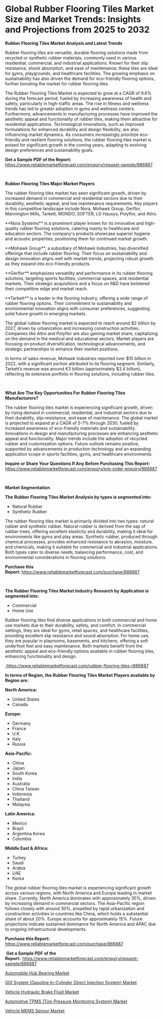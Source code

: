<p><h1>Global Rubber Flooring Tiles Market Size and Market Trends: Insights and Projections from 2025 to 2032</h1></p><p><strong>Rubber Flooring Tiles Market Analysis and Latest Trends</strong></p>
<p><p>Rubber flooring tiles are versatile, durable flooring solutions made from recycled or synthetic rubber materials, commonly used in various residential, commercial, and industrial applications. Known for their slip resistance, shock absorption, and ease of maintenance, these tiles are ideal for gyms, playgrounds, and healthcare facilities. The growing emphasis on sustainability has also driven the demand for eco-friendly flooring options, further boosting the market for rubber flooring tiles.</p><p>The Rubber Flooring Tiles Market is expected to grow at a CAGR of 9.6% during the forecast period, fueled by increasing awareness of health and safety, particularly in high-traffic areas. The rise in fitness and wellness trends has led to greater adoption in gyms and wellness centers. Furthermore, advancements in manufacturing processes have improved the aesthetic appeal and functionality of rubber tiles, making them attractive for residential applications. Technological innovations, such as improved formulations for enhanced durability and design flexibility, are also influencing market dynamics. As consumers increasingly prioritize eco-friendly and resilient flooring solutions, the rubber flooring tiles market is poised for significant growth in the coming years, adapting to evolving design preferences and sustainability goals.</p></p>
<p><strong>Get a Sample PDF of the Report:&nbsp;</strong> <a href="https://www.reliablemarketforecast.com/enquiry/request-sample/886887?utm_campaign=2219&utm_medium=2&utm_source=Github&utm_content=ia&utm_term=06022025&utm_id=rubber-flooring-tiles">https://www.reliablemarketforecast.com/enquiry/request-sample/886887</a></p>
<p>&nbsp;</p>
<p><strong>Rubber Flooring Tiles Major Market Players</strong></p>
<p><p>The rubber flooring tiles market has seen significant growth, driven by increased demand in commercial and residential sectors due to their durability, aesthetic appeal, and low maintenance requirements. Key players in this competitive landscape include Nora, Mohawk Group, Gerflor, Mannington Mills, Tarkett, MONDO, SOFTER, LG Hausys, Polyflor, and Altro.</p><p>**Nora Systems** is a prominent player known for its innovative and high-quality rubber flooring solutions, catering mainly to healthcare and education sectors. The company's products showcase superior hygiene and acoustic properties, positioning them for continued market growth.</p><p>**Mohawk Group**, a subsidiary of Mohawk Industries, has diversified offerings that include rubber flooring. Their focus on sustainability and design innovation aligns well with market trends, projecting robust growth as they expand into eco-friendly products.</p><p>**Gerflor** emphasizes versatility and performance in its rubber flooring solutions, targeting sports facilities, commercial spaces, and residential markets. Their strategic acquisitions and a focus on R&D have bolstered their competitive edge and market reach.</p><p>**Tarkett** is a leader in the flooring industry, offering a wide range of rubber flooring options. Their commitment to sustainability and environmental innovation aligns with consumer preferences, suggesting solid future growth in emerging markets.</p><p>The global rubber flooring market is expected to reach around $2 billion by 2027, driven by urbanization and increasing construction activities. Companies like Altro and Polyflor are also gaining market share, capitalizing on the demand in the medical and educational sectors. Market players are focusing on product diversification, technological advancements, and strategic partnerships to enhance their market positions.</p><p>In terms of sales revenue, Mohawk Industries reported over $10 billion in 2022, with a significant portion attributed to its flooring segment. Similarly, Tarkett’s revenue was around €3 billion (approximately $3.4 billion), reflecting its extensive portfolio in flooring solutions, including rubber tiles.</p></p>
<p>&nbsp;</p>
<p><strong>What Are The Key Opportunities For Rubber Flooring Tiles Manufacturers?</strong></p>
<p><p>The rubber flooring tiles market is experiencing significant growth, driven by rising demand in commercial, residential, and industrial sectors due to their durability, slip-resistance, and ease of maintenance. The global market is projected to expand at a CAGR of 5-7% through 2030, fueled by increased awareness of eco-friendly materials and sustainability. Innovations in design and manufacturing processes are enhancing aesthetic appeal and functionality. Major trends include the adoption of recycled rubber and customization options. Future outlook remains positive, supported by advancements in production technology and an expanding application scope in sports facilities, gyms, and healthcare environments.</p></p>
<p><strong>Inquire or Share Your Questions If Any Before Purchasing This Report:</strong> <a href="https://www.reliablemarketforecast.com/enquiry/pre-order-enquiry/886887?utm_campaign=2219&utm_medium=2&utm_source=Github&utm_content=ia&utm_term=06022025&utm_id=rubber-flooring-tiles">https://www.reliablemarketforecast.com/enquiry/pre-order-enquiry/886887</a></p>
<p>&nbsp;</p>
<p><strong>Market Segmentation</strong></p>
<p><strong>The Rubber Flooring Tiles Market Analysis by types is segmented into:</strong></p>
<p><ul><li>Natural Rubber</li><li>Synthetic Rubber</li></ul></p>
<p><p>The rubber flooring tiles market is primarily divided into two types: natural rubber and synthetic rubber. Natural rubber is derived from the sap of rubber trees, offering excellent elasticity and durability, making it ideal for environments like gyms and play areas. Synthetic rubber, produced through chemical processes, provides enhanced resistance to abrasion, moisture, and chemicals, making it suitable for commercial and industrial applications. Both types cater to diverse needs, balancing performance, cost, and environmental considerations in flooring solutions.</p></p>
<p><strong>Purchase this Report:&nbsp;</strong><a href="https://www.reliablemarketforecast.com/purchase/886887?utm_campaign=2219&utm_medium=2&utm_source=Github&utm_content=ia&utm_term=06022025&utm_id=rubber-flooring-tiles">https://www.reliablemarketforecast.com/purchase/886887</a></p>
<p>&nbsp;</p>
<p><strong>The Rubber Flooring Tiles Market Industry Research by Application is segmented into:</strong></p>
<p><ul><li>Commercial</li><li>Home Use</li></ul></p>
<p><p>Rubber flooring tiles find diverse applications in both commercial and home use markets due to their durability, safety, and comfort. In commercial settings, they are ideal for gyms, retail spaces, and healthcare facilities, providing excellent slip resistance and sound absorption. For home use, they are popular in playrooms, basements, and kitchens, offering a soft underfoot feel and easy maintenance. Both markets benefit from the aesthetic appeal and eco-friendly options available in rubber flooring tiles, enhancing functionality and design.</p></p>
<p><a href="https://www.reliablemarketforecast.com/rubber-flooring-tiles-r886887?utm_campaign=2219&utm_medium=2&utm_source=Github&utm_content=ia&utm_term=06022025&utm_id=rubber-flooring-tiles">&nbsp;https://www.reliablemarketforecast.com/rubber-flooring-tiles-r886887</a></p>
<p><strong>In terms of Region, the Rubber Flooring Tiles Market Players available by Region are:</strong></p>
<p>
    <p> <strong> North America: </strong>
        <ul>
            <li>United States</li>
            <li>Canada</li>
        </ul>
        </p> 
    <p> <strong> Europe: </strong>
        <ul>
            <li>Germany</li>
            <li>France</li>
            <li>U.K.</li>
            <li>Italy</li>
            <li>Russia</li>
        </ul>
        </p> 
    <p> <strong> Asia-Pacific: </strong>
        <ul>
            <li>China</li>
            <li>Japan</li>
            <li>South Korea</li>
            <li>India</li>
            <li>Australia</li>
            <li>China Taiwan</li>
            <li>Indonesia</li>
            <li>Thailand</li>
            <li>Malaysia</li>
        </ul>
        </p> 
    <p> <strong> Latin America: </strong>
        <ul>
            <li>Mexico</li>
            <li>Brazil</li>
            <li>Argentina Korea</li>
            <li>Colombia</li>
        </ul>
        </p> 
    <p> <strong> Middle East & Africa: </strong>
        <ul>
            <li>Turkey</li>
            <li>Saudi</li>
            <li>Arabia</li>
            <li>UAE</li>
            <li>Korea</li>
        </ul>
    </p>
    </p>
<p><p>The global rubber flooring tiles market is experiencing significant growth across various regions, with North America and Europe leading in market share. Currently, North America dominates with approximately 35%, driven by increasing demand in commercial sectors. The Asia-Pacific region follows closely with around 30%, propelled by rapid urbanization and construction activities in countries like China, which holds a substantial share of about 20%. Europe accounts for approximately 15%. Future projections indicate sustained dominance for North America and APAC due to ongoing infrastructural developments.</p></p>
<p><strong>Purchase this Report: </strong><a href="https://www.reliablemarketforecast.com/purchase/886887?utm_campaign=2219&utm_medium=2&utm_source=Github&utm_content=ia&utm_term=06022025&utm_id=rubber-flooring-tiles">https://www.reliablemarketforecast.com/purchase/886887</a></p>
<p>&nbsp;<strong>Get a Sample PDF of the Report:&nbsp;&nbsp;</strong><a href="https://www.reliablemarketforecast.com/enquiry/request-sample/886887?utm_campaign=2219&utm_medium=2&utm_source=Github&utm_content=ia&utm_term=06022025&utm_id=rubber-flooring-tiles">https://www.reliablemarketforecast.com/enquiry/request-sample/886887</a></p>
<p><strong></strong></p>
<p><p><a href="https://www.linkedin.com/pulse/market-dynamics-automobile-hub-bearing-13-growth-from-2025-jc6bc?utm_campaign=2219&utm_medium=2&utm_source=Github&utm_content=ia&utm_term=06022025&utm_id=rubber-flooring-tiles">Automobile Hub Bearing Market</a></p><p><a href="https://www.linkedin.com/pulse/future-market-revenue-growth-gdi-system-gasoline-in-cylinder-tnqoe?utm_campaign=2219&utm_medium=2&utm_source=Github&utm_content=ia&utm_term=06022025&utm_id=rubber-flooring-tiles">GDI System (Gasoline In-Cylinder Direct Injection System) Market</a></p><p><a href="https://www.linkedin.com/pulse/analytics-driven-insights-vehicle-hydraulic-brake-fluid-tqb0c?utm_campaign=2219&utm_medium=2&utm_source=Github&utm_content=ia&utm_term=06022025&utm_id=rubber-flooring-tiles">Vehicle Hydraulic Brake Fluid Market</a></p><p><a href="https://www.linkedin.com/pulse/investor-insights-automotive-tpms-tire-pressure-monitoring-a348e?utm_campaign=2219&utm_medium=2&utm_source=Github&utm_content=ia&utm_term=06022025&utm_id=rubber-flooring-tiles">Automotive TPMS (Tire-Pressure Monitoring System) Market</a></p><p><a href="https://www.linkedin.com/pulse/global-vehicle-mems-sensor-market-future-trends-segment-3bz1f?utm_campaign=2219&utm_medium=2&utm_source=Github&utm_content=ia&utm_term=06022025&utm_id=rubber-flooring-tiles">Vehicle MEMS Sensor Market</a></p></p>